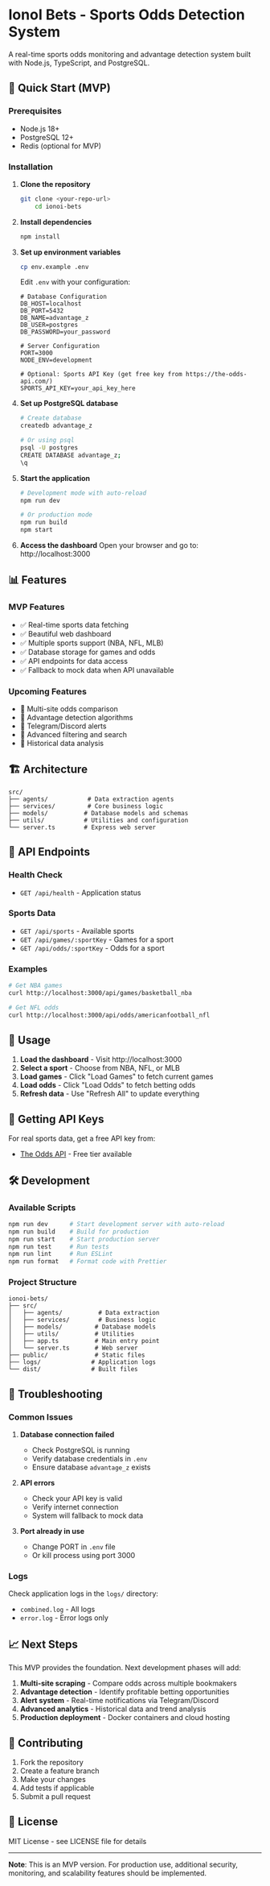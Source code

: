 # IonoI Bets - Sports Odds Detection System

A real-time sports odds monitoring and advantage detection system built with Node.js, TypeScript, and PostgreSQL.

## 🚀 Quick Start (MVP)

### Prerequisites

- Node.js 18+
- PostgreSQL 12+
- Redis (optional for MVP)

### Installation

1. **Clone the repository**
   ```bash
   git clone <your-repo-url>
       cd ionoi-bets
   ```

2. **Install dependencies**
   ```bash
   npm install
   ```

3. **Set up environment variables**
   ```bash
   cp env.example .env
   ```

   Edit `.env` with your configuration:
   ```env
   # Database Configuration
   DB_HOST=localhost
   DB_PORT=5432
   DB_NAME=advantage_z
   DB_USER=postgres
   DB_PASSWORD=your_password

   # Server Configuration
   PORT=3000
   NODE_ENV=development

   # Optional: Sports API Key (get free key from https://the-odds-api.com/)
   SPORTS_API_KEY=your_api_key_here
   ```

4. **Set up PostgreSQL database**
   ```bash
   # Create database
   createdb advantage_z

   # Or using psql
   psql -U postgres
   CREATE DATABASE advantage_z;
   \q
   ```

5. **Start the application**
   ```bash
   # Development mode with auto-reload
   npm run dev

   # Or production mode
   npm run build
   npm start
   ```

6. **Access the dashboard**
   Open your browser and go to: http://localhost:3000

## 📊 Features

### MVP Features
- ✅ Real-time sports data fetching
- ✅ Beautiful web dashboard
- ✅ Multiple sports support (NBA, NFL, MLB)
- ✅ Database storage for games and odds
- ✅ API endpoints for data access
- ✅ Fallback to mock data when API unavailable

### Upcoming Features
- 🔄 Multi-site odds comparison
- 🔄 Advantage detection algorithms
- 🔄 Telegram/Discord alerts
- 🔄 Advanced filtering and search
- 🔄 Historical data analysis

## 🏗️ Architecture

```
src/
├── agents/           # Data extraction agents
├── services/         # Core business logic
├── models/          # Database models and schemas
├── utils/           # Utilities and configuration
└── server.ts        # Express web server
```

## 🔧 API Endpoints

### Health Check
- `GET /api/health` - Application status

### Sports Data
- `GET /api/sports` - Available sports
- `GET /api/games/:sportKey` - Games for a sport
- `GET /api/odds/:sportKey` - Odds for a sport

### Examples
```bash
# Get NBA games
curl http://localhost:3000/api/games/basketball_nba

# Get NFL odds
curl http://localhost:3000/api/odds/americanfootball_nfl
```

## 🎯 Usage

1. **Load the dashboard** - Visit http://localhost:3000
2. **Select a sport** - Choose from NBA, NFL, or MLB
3. **Load games** - Click "Load Games" to fetch current games
4. **Load odds** - Click "Load Odds" to fetch betting odds
5. **Refresh data** - Use "Refresh All" to update everything

## 🔑 Getting API Keys

For real sports data, get a free API key from:
- [The Odds API](https://the-odds-api.com/) - Free tier available

## 🛠️ Development

### Available Scripts
```bash
npm run dev      # Start development server with auto-reload
npm run build    # Build for production
npm run start    # Start production server
npm run test     # Run tests
npm run lint     # Run ESLint
npm run format   # Format code with Prettier
```

### Project Structure
```
ionoi-bets/
├── src/
│   ├── agents/          # Data extraction
│   ├── services/        # Business logic
│   ├── models/         # Database models
│   ├── utils/          # Utilities
│   ├── app.ts          # Main entry point
│   └── server.ts       # Web server
├── public/             # Static files
├── logs/              # Application logs
└── dist/              # Built files
```

## 🚨 Troubleshooting

### Common Issues

1. **Database connection failed**
   - Check PostgreSQL is running
   - Verify database credentials in `.env`
   - Ensure database `advantage_z` exists

2. **API errors**
   - Check your API key is valid
   - Verify internet connection
   - System will fallback to mock data

3. **Port already in use**
   - Change PORT in `.env` file
   - Or kill process using port 3000

### Logs
Check application logs in the `logs/` directory:
- `combined.log` - All logs
- `error.log` - Error logs only

## 📈 Next Steps

This MVP provides the foundation. Next development phases will add:

1. **Multi-site scraping** - Compare odds across multiple bookmakers
2. **Advantage detection** - Identify profitable betting opportunities
3. **Alert system** - Real-time notifications via Telegram/Discord
4. **Advanced analytics** - Historical data and trend analysis
5. **Production deployment** - Docker containers and cloud hosting

## 🤝 Contributing

1. Fork the repository
2. Create a feature branch
3. Make your changes
4. Add tests if applicable
5. Submit a pull request

## 📄 License

MIT License - see LICENSE file for details

---

**Note**: This is an MVP version. For production use, additional security, monitoring, and scalability features should be implemented.
